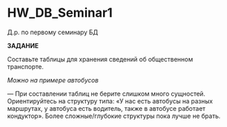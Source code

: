 # HW_DB_Seminar1
 Д.р. по первому семинару БД

**ЗАДАНИЕ**


Составьте таблицы для хранения сведений об общественном транспорте.

_Можно на примере автобусов_

— При составлении таблиц не берите слишком много сущностей. Ориентируйтесь на структуру типа: «У нас есть автобусы на разных маршрутах, у автобуса есть водитель, также в автобусе работает кондуктор». Более сложные/глубокие структуры пока лучше не брать.